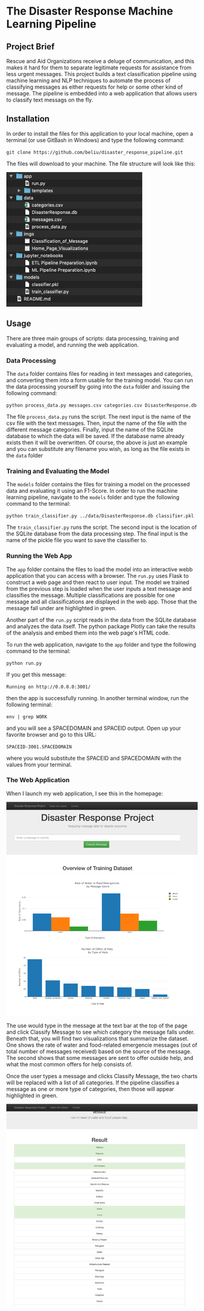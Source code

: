 # The Disaster Response Machine Learning Pipeline

## Project Brief
Rescue and Aid Organizations receive a deluge of communication, and this makes it hard for them to separate legitimate requests for assistance from less urgent messages. This project builds a text classification pipeline using machine learning and NLP techniques to automate the process of classifying messages as either requests for help or some other kind of message. The pipeline is embedded into a web application that allows users to classify text messags on the fly.

## Installation
In order to install the files for this application to your local machine, open a terminal (or use GitBash in Windows) and type the following command:

`git clone https://github.com/beliu/disaster_response_pipeline.git`

The files will download to your machine. The file structure will look like this:

![file_struct](imgs/files.png "File Structure")

## Usage
There are three main groups of scripts: data processing, training and evaluating a model, and running the web application.

### Data Processing
The `data` folder contains files for reading in text messages and categories, and converting them into a form usable for the training model. You can run the data processing yourself by going into the `data` folder and issuing the following command:

`python process_data.py messages.csv categories.csv DisasterResponse.db`

The file `process_data.py` runs the script. The next input is the name of the csv file with the text messages. Then, input the name of the file with the different message categories. Finally, input the name of the SQLite database to which the data will be saved. If the database name already exists then it will be overwritten. Of course, the above is just an example and you can substitute any filename you wish, as long as the file exists in the `data` folder

### Training and Evaluating the Model
The `models` folder contains the files for training a model on the processed data and evaluating it using an F1-Score. In order to run the machine learning pipeline, navigate to the `models` folder and type the following command to the terminal:

`python train_classifier.py ../data/DisasterResponse.db classifier.pkl`

The `train_classifier.py` runs the script. The second input is the location of the SQLite database from the data processing step. The final input is the name of the pickle file you want to save the classifier to.

### Running the Web App
The `app` folder contains the files to load the model into an interactive webb application that you can access with a browser. The `run.py` uses Flask to construct a web page and then react to user input. The model we trained from the previous step is loaded when the user inputs a text message and classifies the message. Multiple classifications are possible for one message and all classifications are displayed in the web app. Those that the message fall under are highlighted in green.

Another part of the `run.py` script reads in the data from the SQLite database and analyzes the data itself. The python package Plotly can take the results of the analysis and embed them into the web page's HTML code.

To run the web application, navigate to the `app` folder and type the following command to the terminal:

`python run.py`

If you get this message:

`Running on http://0.0.0.0:3001/`

then the app is successfully running. In another terminal window, run the following terminal:

`env | grep WORK`

and you will see a SPACEDOMAIN and SPACEID output. Open up your favorite browser and go to this URL:

`SPACEID-3001.SPACEDOMAIN`

where you would substitute the SPACEID and SPACEDOMAIN with the values from your terminal.

### The Web Application
When I launch my web application, I see this in the homepage:

![homepage](imgs/Home_Page_Visualizations.png "Homepage")

The use would type in the message at the text bar at the top of the page and click Classify Message to see which category the message falls under. Beneath that, you will find two visualizations that summarize the dataset. One shows the rate of water and food-related emergencie messages (out of total number of messages received) based on the source of the message. The second shows that some messages are sent to offer outside help, and what the most common offers for help consists of.

Once the user types a message and clicks Classify Message, the two charts will be replaced with a list of all categories. If the pipeline classifies a message as one or more type of categories, then those will appear highlighted in green.

![classification](imgs/Classification_of_Message.png 'Classified Message')